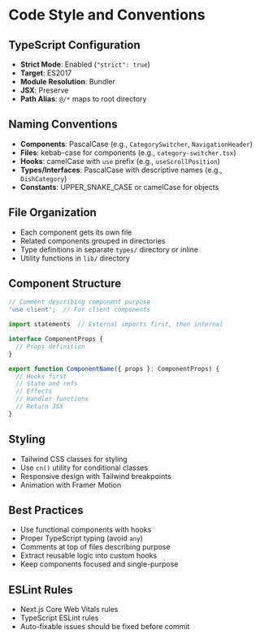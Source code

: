 # Code Style and Conventions

## TypeScript Configuration
- **Strict Mode**: Enabled (`"strict": true`)
- **Target**: ES2017
- **Module Resolution**: Bundler
- **JSX**: Preserve
- **Path Alias**: `@/*` maps to root directory

## Naming Conventions
- **Components**: PascalCase (e.g., `CategorySwitcher`, `NavigationHeader`)
- **Files**: kebab-case for components (e.g., `category-switcher.tsx`)
- **Hooks**: camelCase with `use` prefix (e.g., `useScrollPosition`)
- **Types/Interfaces**: PascalCase with descriptive names (e.g., `DishCategory`)
- **Constants**: UPPER_SNAKE_CASE or camelCase for objects

## File Organization
- Each component gets its own file
- Related components grouped in directories
- Type definitions in separate `types/` directory or inline
- Utility functions in `lib/` directory

## Component Structure
```typescript
// Comment describing component purpose
'use client';  // For client components

import statements  // External imports first, then internal

interface ComponentProps {
  // Props definition
}

export function ComponentName({ props }: ComponentProps) {
  // Hooks first
  // State and refs
  // Effects
  // Handler functions
  // Return JSX
}
```

## Styling
- Tailwind CSS classes for styling
- Use `cn()` utility for conditional classes
- Responsive design with Tailwind breakpoints
- Animation with Framer Motion

## Best Practices
- Use functional components with hooks
- Proper TypeScript typing (avoid `any`)
- Comments at top of files describing purpose
- Extract reusable logic into custom hooks
- Keep components focused and single-purpose

## ESLint Rules
- Next.js Core Web Vitals rules
- TypeScript ESLint rules
- Auto-fixable issues should be fixed before commit